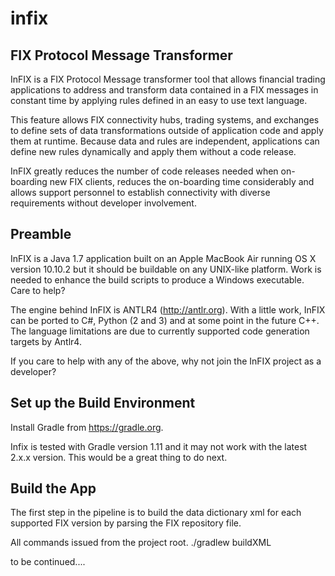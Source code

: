 # infix
FIX Protocol Message Transformer
--------------------------------
InFIX is a FIX Protocol Message transformer tool that allows financial trading applications to address and transform data contained in a FIX messages in constant time by applying rules defined in an easy to use text language.

This feature allows FIX connectivity hubs, trading systems, and exchanges to define sets of data transformations outside of application code and apply them at runtime. Because data and rules are independent, applications can define new rules dynamically and apply them without a code release.

InFIX greatly reduces the number of code releases needed when on-boarding new FIX clients, reduces the on-boarding time considerably and allows support personnel to establish connectivity with diverse requirements without developer involvement.

Preamble
--------
InFIX is a Java 1.7 application built on an Apple MacBook Air running OS X version 10.10.2 but it should be buildable on any UNIX-like platform.  Work is needed to enhance the build scripts to produce a Windows executable.  Care to help?

The engine behind InFIX is ANTLR4 (http://antlr.org).  With a little work, InFIX can be ported to C#, Python (2 and 3) and at some point in the future C++. The language limitations are due to currently supported code generation targets by Antlr4.

If you care to help with any of the above, why not join the InFIX project as a developer?

Set up the Build Environment
----------------------------
Install Gradle from https://gradle.org.

Infix is tested with Gradle version 1.11 and it may not work with the latest 2.x.x version.  This would be a great thing to do next.

Build the App
-------------
The first step in the pipeline is to build the data dictionary xml for each supported FIX version by parsing the FIX repository file.

All commands issued from the project root.
./gradlew buildXML

to be continued....


